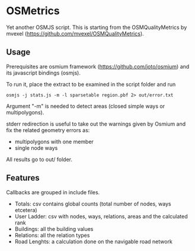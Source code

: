 OSMetrics
=========

Yet another OSMJS script.
This is starting from the OSMQualityMetrics by mvexel (https://github.com/mvexel/OSMQualityMetrics).

Usage
-----

Prerequisites are osmium framework (https://github.com/joto/osmium) and its javascript bindings (osmjs).

To run it, place the extract to be examined in the script folder and run
```
osmjs -j stats.js -m -l sparsetable region.pbf 2> out/error.txt
```
Argument "-m" is needed to detect areas (closed simple ways or multipolygons).

stderr redirection is useful to take out the warnings given by Osmium and fix the related geometry errors as:
- multipolygons with one member
- single node ways

All results go to out/ folder.

Features
--------

Callbacks are grouped in include files.

- Totals: csv contains global counts (total number of nodes, ways etcetera)
- User Ladder: csv with nodes, ways, relations, areas and the calculated rank
- Buildings: all the building values
- Relations: all the relation types
- Road Lenghts: a calculation done on the navigable road network

